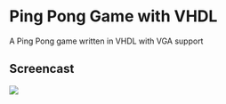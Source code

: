 # Ping Pong Game with VHDL

A Ping Pong game written in VHDL with VGA support


## Screencast

<img src="VHDL_Game.gif" />